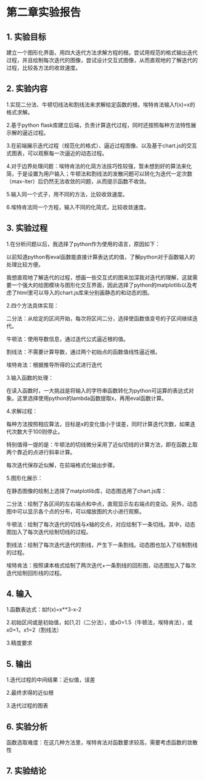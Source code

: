 # 第二章实验报告

## 1. 实验目标

建立一个图形化界面，用四大迭代方法求解方程的根。尝试用规范的格式输出迭代过程，并且绘制每次迭代的图像，尝试设计交互式图像，从而直观地的了解迭代的过程，比较各方法的收敛速度。

## 2. 实验内容

1.实现二分法、牛顿切线法和割线法来求解给定函数的根，埃特肯法输入f(x)=x的格式求解。

2.基于python flask库建立后端，负责计算迭代过程，同时还按照每种方法特性展示解的逼近过程。

3.在前端展示迭代过程（规范化的格式）、逼近过程图像、以及基于chart.js的交互式图表，可以观察每一次逼近的动态过程。

4.对于边界处理问题：埃特肯法的化简方法技巧性较强，暂未想到好的算法来化简，于是设置为用户输入；牛顿法和割线法的发散问题可以转化为迭代一定次数（max-iter）后仍然无法收敛的问题，从而提示函数不收敛。

5.输入同一个式子，用不同的方法，比较收敛速度。

6.埃特肯法同一个方程，输入不同的化简式，比较收敛速度。

## 3. 实验过程

1.在分析问题以后，我选择了python作为使用的语言，原因如下：

以前知道python有eval函数能直接计算表达式的值，了解python对于函数输入的处理比较方便。

我想直观地了解迭代的过程，想画一些交互式的图来加深我对迭代的理解，这就需要一个强大的绘图模块与图形化交互界面，因此选择了python的matplotlib以及考虑了html里可以导入的chart.js库来分别画静态的和动态的图。

2.四个方法具体实现：

二分法：从给定的区间开始，每次将区间二分，选择使函数值变号的子区间继续迭代。

牛顿法：使用导数信息，通过迭代公式逼近根的值。

割线法：不需要计算导数，通过两个初始点的函数值线性逼近根。

埃特肯法：根据推导所得的公式进行迭代

3.输入函数的处理：

在读入函数时，一大挑战是将输入的字符串函数转化为python可运算的表达式对象。这里选择使用python的lambda函数提取x，再用eval函数计算。

4.求解过程：

每种方法按照相应算法，目标是x的变化值小于误差，同时计算迭代次数，如果迭代次数大于100则停止。

特别值得一提的是：牛顿法的切线微分采用了近似切线的计算方法，即在函数上取两个靠近的点进行斜率计算。

每次迭代保存近似解，在前端格式化输出步骤。

5.图形化展示：

在静态图像的绘制上选择了matplotlib库，动态图选用了chart.js库：

二分法：绘制了各区间的左右端点和中点，直观显示左右端点的变动。另外，动态图中可以显示各个点的分布，可以缩放图的大小进行观察。

牛顿法：绘制了每次迭代的切线与x轴的交点，对应绘制下一条切线。其中，动态图加入了每次迭代绘制切线的过程。

割线法：绘制了每次迭代迭代的割线，产生下一条割线。动态图也加入了绘制割线的过程。

埃特肯法：按照课本格式绘制了两次迭代+一条割线的回形图，动态图加入了每次迭代绘制回形线的过程。

## 4. 输入

1.函数表达式：如f(x)=x**3-x-2

2.初始区间或是初始值，如[1,2]（二分法），或x0=1.5（牛顿法，埃特肯法），或x0=1，x1=2（割线法）

3.精度要求

## 5. 输出

1.迭代过程的中间结果：近似值，误差

2.最终求得的近似根

3.迭代过程的图表

## 6. 实验分析

函数选取难度：在这几种方法里，埃特肯法对函数要求较高，需要考虑函数的敛散性

## 7. 实验结论



